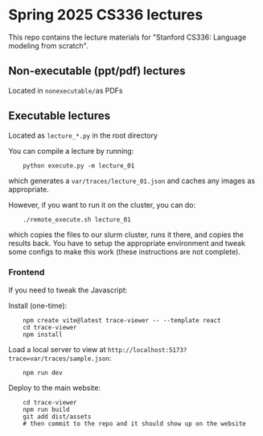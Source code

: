 # Spring 2025 CS336 lectures

This repo contains the lecture materials for "Stanford CS336: Language modeling from scratch".

## Non-executable (ppt/pdf) lectures

Located in `nonexecutable/`as PDFs

## Executable lectures

Located as `lecture_*.py` in the root directory

You can compile a lecture by running:

        python execute.py -m lecture_01

which generates a `var/traces/lecture_01.json` and caches any images as
appropriate.

However, if you want to run it on the cluster, you can do:

        ./remote_execute.sh lecture_01

which copies the files to our slurm cluster, runs it there, and copies the
results back.  You have to setup the appropriate environment and tweak some
configs to make this work (these instructions are not complete).

### Frontend

If you need to tweak the Javascript:

Install (one-time):

        npm create vite@latest trace-viewer -- --template react
        cd trace-viewer
        npm install

Load a local server to view at `http://localhost:5173?trace=var/traces/sample.json`:

        npm run dev

Deploy to the main website:

        cd trace-viewer
        npm run build
        git add dist/assets
        # then commit to the repo and it should show up on the website
